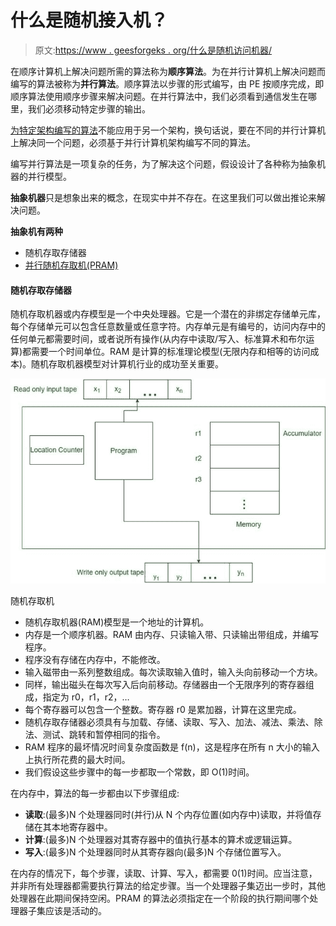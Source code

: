 # 什么是随机接入机？

> 原文:[https://www . geesforgeks . org/什么是随机访问机器/](https://www.geeksforgeeks.org/what-is-random-access-machine/)

在顺序计算机上解决问题所需的算法称为**顺序算法**。为在并行计算机上解决问题而编写的算法被称为**并行算法**。顺序算法以步骤的形式编写，由 PE 按顺序完成，即顺序算法使用顺序步骤来解决问题。在并行算法中，我们必须看到通信发生在哪里，我们必须移动特定步骤的输出。

[为特定架构编写的算法](https://www.geeksforgeeks.org/introduction-to-algorithms/)不能应用于另一个架构，换句话说，要在不同的并行计算机上解决同一个问题，必须基于并行计算机架构编写不同的算法。

编写并行算法是一项复杂的任务，为了解决这个问题，假设设计了各种称为抽象机器的并行模型。

**抽象机器**只是想象出来的概念，在现实中并不存在。在这里我们可以做出推论来解决问题。

**抽象机有两种**

*   随机存取存储器
*   [并行随机存取机(PRAM)](https://www.geeksforgeeks.org/pram-or-parallel-random-access-machines/)

#### 随机存取存储器

随机存取机器或内存模型是一个中央处理器。它是一个潜在的非绑定存储单元库，每个存储单元可以包含任意数量或任意字符。内存单元是有编号的，访问内存中的任何单元都需要时间，或者说所有操作(从内存中读取/写入、标准算术和布尔运算)都需要一个时间单位。RAM 是计算的标准理论模型(无限内存和相等的访问成本)。随机存取机器模型对计算机行业的成功至关重要。

![Random Access Machine](img/b7cdce3609fef78abbe66928e8ac808b.png)

随机存取机

*   随机存取机器(RAM)模型是一个地址的计算机。
*   内存是一个顺序机器。RAM 由内存、只读输入带、只读输出带组成，并编写程序。
*   程序没有存储在内存中，不能修改。
*   输入磁带由一系列整数组成。每次读取输入值时，输入头向前移动一个方块。
*   同样，输出磁头在每次写入后向前移动。存储器由一个无限序列的寄存器组成，指定为 r0，r1，r2，…
*   每个寄存器可以包含一个整数。寄存器 r0 是累加器，计算在这里完成。
*   随机存取存储器必须具有与加载、存储、读取、写入、加法、减法、乘法、除法、测试、跳转和暂停相同的指令。
*   RAM 程序的最坏情况时间复杂度函数是 f(n)，这是程序在所有 n 大小的输入上执行所花费的最大时间。
*   我们假设这些步骤中的每一步都取一个常数，即 O(1)时间。

在内存中，算法的每一步都由以下步骤组成:

*   **读取**:(最多)N 个处理器同时(并行)从 N 个内存位置(如内存中)读取，并将值存储在其本地寄存器中。
*   **计算**:(最多)N 个处理器对其寄存器中的值执行基本的算术或逻辑运算。
*   **写入**:(最多)N 个处理器同时从其寄存器向(最多)N 个存储位置写入。

在内存的情况下，每个步骤，读取、计算、写入，都需要 0(1)时间。应当注意，并非所有处理器都需要执行算法的给定步骤。当一个处理器子集迈出一步时，其他处理器在此期间保持空闲。PRAM 的算法必须指定在一个阶段的执行期间哪个处理器子集应该是活动的。